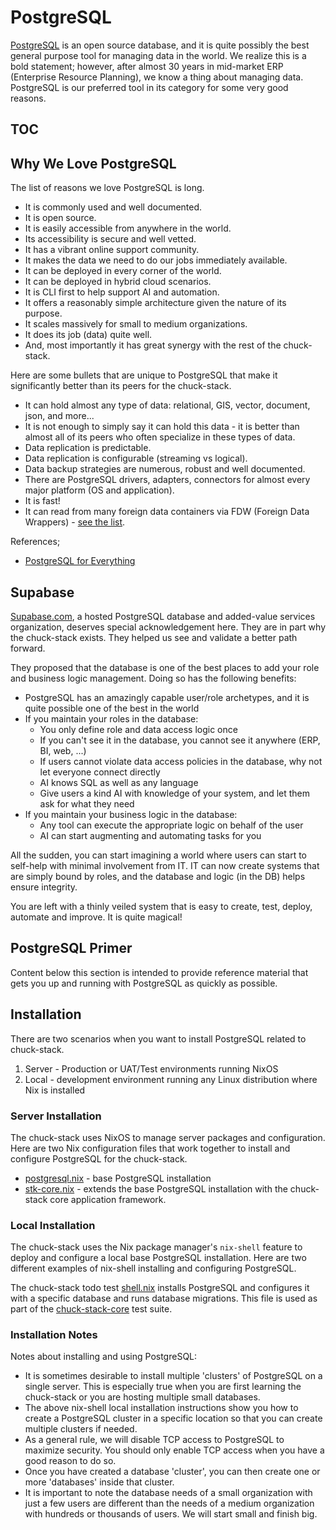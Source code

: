 # PostgreSQL

[PostgreSQL](https://www.postgresql.org/) is an open source database, and it is quite possibly the best general purpose tool for managing data in the world. We realize this is a bold statement; however, after almost 30 years in mid-market ERP (Enterprise Resource Planning), we know a thing about managing data. PostgreSQL is our preferred tool in its category for some very good reasons.

## TOC

<!-- toc -->

## Why We Love PostgreSQL

The list of reasons we love PostgreSQL is long.

- It is commonly used and well documented.
- It is open source.
- It is easily accessible from anywhere in the world.
- Its accessibility is secure and well vetted.
- It has a vibrant online support community.
- It makes the data we need to do our jobs immediately available.
- It can be deployed in every corner of the world.
- It can be deployed in hybrid cloud scenarios.
- It is CLI first to help support AI and automation.
- It offers a reasonably simple architecture given the nature of its purpose.
- It scales massively for small to medium organizations.
- It does its job (data) quite well.
- And, most importantly it has great synergy with the rest of the chuck-stack.

Here are some bullets that are unique to PostgreSQL that make it significantly better than its peers for the chuck-stack.

- It can hold almost any type of data: relational, GIS, vector, document, json, and more...
- It is not enough to simply say it can hold this data - it is better than almost all of its peers who often specialize in these types of data.
- Data replication is predictable.
- Data replication is configurable (streaming vs logical).
- Data backup strategies are numerous, robust and well documented.
- There are PostgreSQL drivers, adapters, connectors for almost every major platform (OS and application).
- It is fast!
- It can read from many foreign data containers via FDW (Foreign Data Wrappers) - [see the list](https://wiki.postgresql.org/wiki/Foreign_data_wrappers).

References;

- [PostgreSQL for Everything](https://www.youtube.com/watch?v=3JW732GrMdg)

## Supabase

[Supabase.com](https://supabase.com/), a hosted PostgreSQL database and added-value services organization, deserves special acknowledgement here. They are in part why the chuck-stack exists. They helped us see and validate a better path forward.

They proposed that the database is one of the best places to add your role and business logic management. Doing so has the following benefits:

- PostgreSQL has an amazingly capable user/role archetypes, and it is quite possible one of the best in the world
- If you maintain your roles in the database:
  - You only define role and data access logic once
  - If you can't see it in the database, you cannot see it anywhere (ERP, BI, web, ...)
  - If users cannot violate data access policies in the database, why not let everyone connect directly
  - AI knows SQL as well as any language
  - Give users a kind AI with knowledge of your system, and let them ask for what they need
- If you maintain your business logic in the database:
  - Any tool can execute the appropriate logic on behalf of the user
  - AI can start augmenting and automating tasks for you

All the sudden, you can start imagining a world where users can start to self-help with minimal involvement from IT. IT can now create systems that are simply bound by roles, and the database and logic (in the DB) helps ensure integrity.

You are left with a thinly veiled system that is easy to create, test, deploy, automate and improve. It is quite magical!

## PostgreSQL Primer

Content below this section is intended to provide reference material that gets you up and running with PostgreSQL as quickly as possible.

## Installation

There are two scenarios when you want to install PostgreSQL related to chuck-stack.

1. Server - Production or UAT/Test environments running NixOS
1. Local - development environment running any Linux distribution where Nix is installed

### Server Installation

The chuck-stack uses NixOS to manage server packages and configuration. Here are two Nix configuration files that work together to install and configure PostgreSQL for the chuck-stack.

- [postgresql.nix](https://github.com/chuckstack/chuck-stack-nixos/blob/main/nixos/postgresql.nix) - base PostgreSQL installation
- [stk-core.nix](https://github.com/chuckstack/chuck-stack-nixos/blob/main/nixos/stk-core.nix) - extends the base PostgreSQL installation with the chuck-stack core application framework.

### Local Installation

The chuck-stack uses the Nix package manager's `nix-shell` feature to deploy and configure a local base PostgreSQL installation. Here are two different examples of nix-shell installing and configuring PostgreSQL.

The chuck-stack todo test [shell.nix](https://github.com/chuckstack/chuck-stack-core/blob/main/test/shell.nix) installs PostgreSQL and configures it with a specific database and runs database migrations. This file is used as part of the [chuck-stack-core](https://github.com/chuckstack/chuck-stack-core) test suite.

### Installation Notes

Notes about installing and using PostgreSQL:

- It is sometimes desirable to install multiple 'clusters' of PostgreSQL on a single server. This is especially true when you are first learning the chuck-stack or you are hosting multiple small databases.
- The above nix-shell local installation instructions show you how to create a PostgreSQL cluster in a specific location so that you can create multiple clusters if needed.
- As a general rule, we will disable TCP access to PostgreSQL to maximize security. You should only enable TCP access when you have a good reason to do so.
- Once you have created a database 'cluster', you can then create one or more 'databases' inside that cluster.
- It is important to note the database needs of a small organization with just a few users are different than the needs of a medium organization with hundreds or thousands of users. We will start small and finish big.
